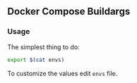 ## Docker Compose Buildargs

### Usage

The simplest thing to do:

```bash
export $(cat envs)
```

To customize the values edit `envs` file.
